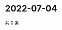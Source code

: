 # 2022-07-04

共 0 条

<!-- BEGIN WEIBO -->
<!-- 最后更新时间 Mon Jul 04 2022 03:12:20 GMT+0800 (China Standard Time) -->

<!-- END WEIBO -->
